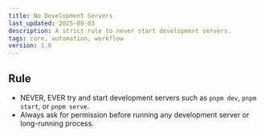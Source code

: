 ```yaml
---
title: No Development Servers
last_updated: 2025-09-03
description: A strict rule to never start development servers.
tags: core, automation, workflow
version: 1.0
---
```


## Rule

- NEVER, EVER try and start development servers such as `pnpm dev`, `pnpm start`, or `pnpm serve`.
- Always ask for permission before running any development server or long-running process.
